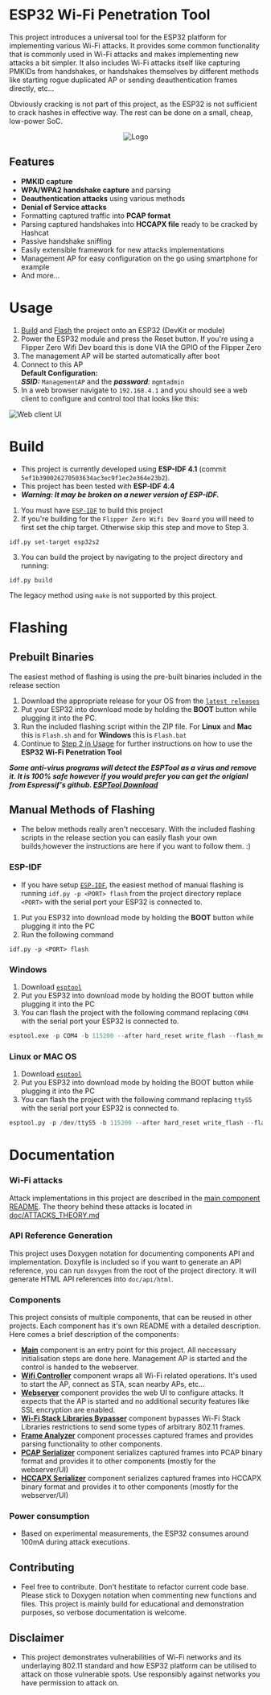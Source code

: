 # ESP32 Wi-Fi Penetration Tool

This project introduces a universal tool for the ESP32 platform for implementing various Wi-Fi attacks. It provides some common functionality that is commonly used in Wi-Fi attacks and makes implementing new attacks a bit simpler. It also includes Wi-Fi attacks itself like capturing PMKIDs from handshakes, or handshakes themselves by different methods like starting rogue duplicated AP or sending deauthentication frames directly, etc...

Obviously cracking is not part of this project, as the ESP32 is not sufficient to crack hashes in effective way. The rest can be done on a small, cheap, low-power SoC.

<p align="center">
    <img src="doc/images/logo.png" alt="Logo">
</p>

## Features
- **PMKID capture**
- **WPA/WPA2 handshake capture** and parsing
- **Deauthentication attacks** using various methods
- **Denial of Service attacks**
- Formatting captured traffic into **PCAP format**
- Parsing captured handshakes into **HCCAPX file** ready to be cracked by Hashcat
- Passive handshake sniffing
- Easily extensible framework for new attacks implementations
- Management AP for easy configuration on the go using smartphone for example
- And more...

# Usage
1) [Build](#Build) and [Flash](#Flashing) the project onto an ESP32 (DevKit or module)
2) Power the ESP32 module and press the Reset button. If you're using a Flipper Zero Wifi Dev board this is done VIA the GPIO of the Flipper Zero
3) The management AP will be started automatically after boot
4) Connect to this AP\
**Default Configuration:**\
***SSID:*** `ManagementAP` and the ***password**:* `mgmtadmin`
5) In a web browser navigate to `192.168.4.1` and you should see a web client to configure and control tool that looks like this:
    
![Web client UI](doc/images/ui-config.png)

# Build
- This project is currently developed using **ESP-IDF 4.1** (commit `5ef1b390026270503634ac3ec9f1ec2e364e23b2`). 
- This project has been tested with **ESP-IDF 4.4**
- ***Warning: It may be broken on a newer version of ESP-IDF.***

1) You must have [`ESP-IDF`](https://docs.espressif.com/projects/esp-idf/en/stable/esp32s2/get-started/index.html#step-1-install-prerequisites) to build this project
2) If you're building for the `Flipper Zero Wifi Dev Board` you will need to first set the chip target. Otherwise skip this step and move to Step 3.
```
idf.py set-target esp32s2
```
3) You can build the project by navigating to the project directory and running:
```shell
idf.py build
```

The legacy method using `make` is not supported by this project.

# Flashing

## Prebuilt Binaries
The easiest method of flashing is using the pre-built binaries included in the release section
1) Download the appropriate release for your OS from the [`latest releases`](https://github.com/FroggMaster/ESP32-Wi-Fi-Penetration-Tool/releases/new)
2) Put your ESP32 into download mode by holding the **BOOT** button while plugging it into the PC.
3) Run the included flashing script within the ZIP file. For **Linux** and **Mac** this is `Flash.sh` and for **Windows** this is `Flash.bat`
4) Continue to [Step 2 in Usage](#Usage) for further instructions on how to use the **ESP32 Wi-Fi Penetration Tool**

***Some anti-virus programs will detect the ESPTool as a virus and remove it. It is 100% safe however if you would prefer you can get the origianl from Espressif's github. [ESPTool Download](https://github.com/espressif/esptool/releases/)***

## Manual Methods of Flashing 
- The below methods really aren't neccesary. With the included flashing scripts in the release section you can easily flash your own builds;however the instructions are here if you want to follow them. :) 

### ESP-IDF 
- If you have setup [`ESP-IDF`](https://docs.espressif.com/projects/esp-idf/en/stable/esp32s2/get-started/index.html#step-1-install-prerequisites), the easiest method of manual flashing is running `idf.py -p <PORT> flash` from the project directory replace `<PORT>` with the serial port your ESP32 is connected to.

1) Put you ESP32 into download mode by holding the **BOOT** button while plugging it into the PC
2) Run the following command
```
idf.py -p <PORT> flash
```

### Windows
1) Download [`esptool`](https://github.com/espressif/esptool)
2) Put you ESP32 into download mode by holding the BOOT button while plugging it into the PC
3) You can flash the project with the following command replacing `COM4` with the serial port your ESP32 is connected to. 
```python
esptool.exe -p COM4 -b 115200 --after hard_reset write_flash --flash_mode dio --flash_freq 40m --flash_size detect 0x8000 build/partition_table/partition-table.bin 0x1000 build/bootloader/bootloader.bin 0x10000 build/esp32-wifi-penetration-tool.bin
```

### Linux or MAC OS
1) Download [`esptool`](https://github.com/espressif/esptool)
3) Put you ESP32 into download mode by holding the BOOT button while plugging it into the PC
3) You can flash the project with the following command replacing `ttyS5` with the serial port your ESP32 is connected to. 
```python
esptool.py -p /dev/ttyS5 -b 115200 --after hard_reset write_flash --flash_mode dio --flash_freq 40m --flash_size detect 0x8000 build/partition_table/partition-table.bin 0x1000 build/bootloader/bootloader.bin 0x10000 build/esp32-wifi-penetration-tool.bin
```

# Documentation
### Wi-Fi attacks
Attack implementations in this project are described in the [main component README](main/). The theory behind these attacks is located in [doc/ATTACKS_THEORY.md](doc/ATTACKS_THEORY.md)

### API Reference Generation
This project uses Doxygen notation for documenting components API and implementation. Doxyfile is included so if you want to generate an API reference, you can run `doxygen` from the root of the project directory. It will generate HTML API references into `doc/api/html`.

### Components
This project consists of multiple components, that can be reused in other projects. Each component has it's own README with a detailed description. Here comes a brief description of the components:

- [**Main**](main) component is an entry point for this project. All neccessary initialisation steps are done here. Management AP is started and the control is handed to the webserver.
- [**Wifi Controller**](components/wifi_controller) component wraps all Wi-Fi related operations. It's used to start the AP, connect as STA, scan nearby APs, etc...
- [**Webserver**](components/webserver) component provides the web UI to configure attacks. It expects that the AP is started and no additional security features like SSL encryption are enabled.
- [**Wi-Fi Stack Libraries Bypasser**](components/wsl_bypasser) component bypasses Wi-Fi Stack Libraries restrictions to send some types of arbitrary 802.11 frames.
- [**Frame Analyzer**](components/frame_analyzer) component processes captured frames and provides parsing functionality to other components.
- [**PCAP Serializer**](components/pcap_serializer) component serializes captured frames into PCAP binary format and provides it to other components (mostly for the webserver/UI)
- [**HCCAPX Serializer**](components/hccapx_serializer) component serializes captured frames into HCCAPX binary format and provides it to other components (mostly for the webserver/UI)

### Power consumption
- Based on experimental measurements, the ESP32 consumes around 100mA during attack executions. 

## Contributing
- Feel free to contribute. Don't hestitate to refactor current code base. Please stick to Doxygen notation when commenting new functions and files. This project is mainly build for educational and demonstration purposes, so verbose documentation is welcome.

## Disclaimer
- This project demonstrates vulnerabilities of Wi-Fi networks and its underlaying 802.11 standard and how ESP32 platform can be utilised to attack on those vulnerable spots. Use responsibly against networks you have permission to attack on.
 
